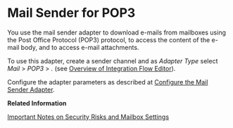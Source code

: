 <!-- loioc52a4da2877f4827b2a2f6bfeb90c670 -->

# Mail Sender for POP3

You use the mail sender adapter to download e-mails from mailboxes using the Post Office Protocol \(POP3\) protocol, to access the content of the e-mail body, and to access e-mail attachments.

To use this adapter, create a sender channel and as *Adapter Type* select *Mail* \> *POP3* \> *.* \(see [Overview of Integration Flow Editor](overview-of-integration-flow-editor-db10beb.md)\).

Configure the adapter parameters as described at [Configure the Mail Sender Adapter](configure-the-mail-sender-adapter-e23e9cc.md).

**Related Information**  


[Important Notes on Security Risks and Mailbox Settings](important-notes-on-security-risks-and-mailbox-settings-34aa095.md "")

